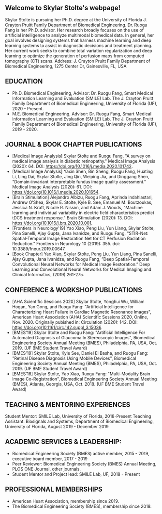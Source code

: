 ## Welcome to Skylar Stolte's webpage!
Skylar Stolte is pursuing her Ph.D. degree at the University of Florida J. Crayton Pruitt Family Department of Biomedical Engineering. Dr. Ruogu Fang is her Ph.D. advisor. Her research broadly focuses on the use of artificial intelligence to analyze multimodal biomedical data. In general, her goal involves designing systems that harness machine learning and deep learning systems to assist in diagnostic decisions and treatment planning. Her current work seeks to combine total variation regularization and deep learning to optimize the generation of perfusion maps from computed tomography (CT) scans. 
Address: J. Crayton Pruitt Family Department of Biomedical Engineering, 1275 Center Dr, Gainesville, FL, USA

## EDUCATION 
- Ph.D. Biomedical Engineering, Advisor: Dr. Ruogu Fang, Smart Medical Information Learning and Evaluation (SMILE) Lab. The J. Crayton Pruitt Family Department of Biomedical Engineering, University of Florida (UF), 2020 - Present.  
- M.E. Biomedical Engineering, Advisor: Dr. Ruogu Fang, Smart Medical Information Learning and Evaluation (SMILE) Lab. The J. Crayton Pruitt Family Department of Biomedical Engineering, University of Florida (UF), 2019 - 2020.

## JOURNAL & BOOK CHAPTER PUBLICATIONS
- [Medical Image Analysis] Skylar Stolte and Ruogu Fang, "A survey on medical image analysis in diabetic retinopathy." Medical Image Analysis (2020): 64. DOI: https://doi.org/10.1016/j.media.2020.101742.
- [Medical Image Analysis] Yaxin Shen, Bin Sheng, Ruogu Fang, Huating Li, Ling Dai, Skylar Stolte, Jing Qin, Weiping Jia, and Dinggang Shen, "Domain-invariant interpretable fundus image quality assessment." Medical Image Analysis (2020): 61. DOI: https://doi.org/10.1016/j.media.2020.101654.
- [Brain Stimulation] Alejandro Albizu, Ruogu Fang, Aprinda Indahlastari, Andrew O’Shea, Skylar E. Stolte, Kyle B. See, Emanuel M. Boutzoukas, Jessica N. Kraft, Nicole R. Nissim, and Adam J. Woods, "Machine learning and individual variability in electric field characteristics predict tDCS treatment response." Brain Stimulation (2020): 13. DOI: https://doi.org/10.1016/j.brs.2020.10.001.
- [Frontiers in Neurology'19] Yao Xiao, Peng Liu, Yun Liang, Skylar Stolte, Pina Sanelli, Ajay Gupta, Jana Ivanidze, and Ruogu Fang, "STIR-Net: Spatial-Temporal Image Restoration Net for CT Perfusion Radiation Reduction." Frontiers in Neurology 10 (2019): 355. doi: 10.3389/fneur.2019.00647.
- [Book Chapter] Yao Xiao, Skylar Stolte, Peng Liu, Yun Liang, Pina Sanelli, Ajay Gupta, Jana Ivanidze, and Ruogu Fang, ”Deep Spatial-Temporal Convolutional Neural Networks for Medical Image Restoration.” Deep Learning and Convolutional Neural Networks for Medical Imaging and Clinical Informatics, (2019) 261-275.

## CONFERENCE & WORKSHOP PUBLICATIONS
- [AHA Scientific Sessions 2020] Skylar Stolte, Yonghui Wu, William Hogan, Yan Gong, and Ruogu Fang: "Artificial Intelligence for Characterizing Heart Failure in Cardiac Magnetic Resonance Images", American Heart Association (AHA) Scientific Sessions 2020, Online, Nov. 2020. Originally pubished in: Circulation (2020): 142. DOI: https://doi.org/10.1161/circ.142.suppl_3.15036.
- [BMES'19] Skylar Stolte and Ruogu Fang: "Artificial Intelligence For Automated Diagnosis of Glaucoma In Stereoscopic Images", Biomedical Engineering Society Annual Meeting (BMES), Philadelphia, PA, USA, Oct. 2019. (UF BME Student Travel Award)
- [BMES'19] Skylar Stolte, Kyle See, Daniel El Basha, and Ruogu Fang: "Retinal Disease Diagnosis Using Mobile Devices", Biomedical Engineering Society Annual Meeting (BMES), Philadelphia, PA, USA, Oct. 2019. (UF BME Student Travel Award)
- [BMES'18] Skylar Stolte, Yao Xiao, Ruogu Fang: "Multi-Modality Brain Image Co-Registration", Biomedical Engineering Society Annual Meeting (BMES), Atlanta, Georgia, USA, Oct. 2018. (UF BME Student Travel Award)



## TEACHING & MENTORING EXPERIENCES 
Student Mentor: SMILE Lab, University of Florida, 2018-Present
Teaching Assistant: Biosignals and Systems, Department of Biomedical Engineering, University of Florida, August 2019 - December 2019

## ACADEMIC SERVICES & LEADERSHIP: 
- Biomedical Engineering Society (BMES) active member, 2015 - 2019, executive board member, 2017 - 2019
- Peer Reviewer: Biomedical Engineering Society (BMES) Annual Meeting, PLOS ONE Journal, other journals.
- Student Mentor and Project lead: SMILE Lab, UF, 2018 - Present

## PROFESSIONAL MEMBERSHIPS
- American Heart Association, membership since 2019.
- The Biomedical Engineering Society (BMES), membership since 2018.
